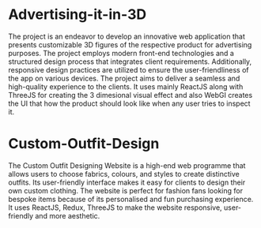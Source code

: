 # Advertising-it-in-3D

 The project is an endeavor to develop an innovative web application that presents customizable 3D figures of the respective product for advertising purposes. The project employs modern front-end technologies and a structured design process that integrates client requirements. Additionally, responsive design practices are utilized to ensure the user-friendliness of the app on various devices. The project aims to deliver a seamless and high-quality experience to the clients. It uses mainly ReactJS along with ThreeJS for creating the 3 dimesional visual effect and also WebGI creates the UI that how the product should look like when any user tries to inspect it.

# Custom-Outfit-Design

The Custom Outfit Designing Website is a high-end web programme that allows users to choose fabrics, colours, and styles to create distinctive outfits. Its user-friendly interface makes it easy for clients to design their own custom clothing. The website is perfect for fashion fans looking for bespoke items because of its personalised and fun purchasing experience. It uses ReactJS, Redux, ThreeJS to make the website responsive, user-friendly and more aesthetic.
